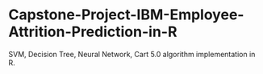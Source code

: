 # Capstone-Project-IBM-Employee-Attrition-Prediction-in-R
SVM, Decision Tree, Neural Network, Cart 5.0 algorithm implementation in R.
